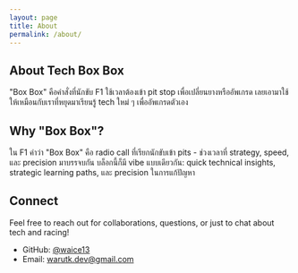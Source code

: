 ```yaml
---
layout: page
title: About
permalink: /about/
---
```


## About Tech Box Box

"Box Box" คือคำสั่งที่นักขับ F1 ใช้เวลาต้องเข้า pit stop เพื่อเปลี่ยนยางหรืออัพเกรด เลยเอามาใช้ให้เหมือนกับเราที่หยุดมาเรียนรู้ tech ใหม่ ๆ เพื่ออัพเกรดตัวเอง

## Why "Box Box"?

ใน F1 คำว่า "Box Box" คือ radio call ที่เรียกนักขับเข้า pits - ช่วงเวลาที่ strategy, speed, และ precision มาบรรจบกัน บล็อกนี้ก็มี vibe แบบเดียวกัน: quick technical insights, strategic learning paths, และ precision ในการแก้ปัญหา

## Connect

Feel free to reach out for collaborations, questions, or just to chat about tech and racing!

- GitHub: [@waice13](https://github.com/waice13)
- Email: [warutk.dev@gmail.com](mailto:warutk.dev@gmail.com)
